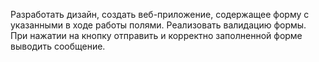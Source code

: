 Разработать дизайн, создать веб-приложение, содержащее форму с указанными в ходе работы полями. Реализовать валидацию формы. При нажатии на кнопку отправить и корректно заполненной форме выводить сообщение.
